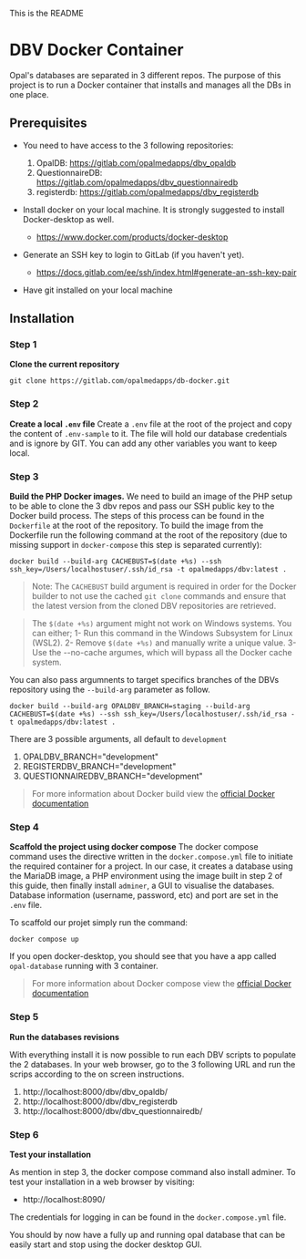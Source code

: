 This is the README
# DBV Docker Container
Opal's databases are separated in 3 different repos. The purpose of this project is to run a Docker container that installs and manages all the DBs in one place.

## Prerequisites
- You need to have access to the 3 following repositories:
    1. OpalDB: https://gitlab.com/opalmedapps/dbv_opaldb
    2. QuestionnaireDB: https://gitlab.com/opalmedapps/dbv_questionnairedb
    3. registerdb: https://gitlab.com/opalmedapps/dbv_registerdb

- Install docker on your local machine. It is strongly suggested to install Docker-desktop as well.
    - https://www.docker.com/products/docker-desktop

- Generate an SSH key to login to GitLab (if you haven't yet).
    - https://docs.gitlab.com/ee/ssh/index.html#generate-an-ssh-key-pair

- Have git installed on your local machine

## Installation
### Step 1
**Clone the current repository**
```
git clone https://gitlab.com/opalmedapps/db-docker.git
```
### Step 2
**Create a local `.env` file**
Create a `.env` file at the root of the project and copy the content of `.env-sample` to it. The file will hold our database credentials and is ignore by GIT. You can add any other variables you want to keep local.
### Step 3
**Build the PHP Docker images.**
We need to build an image of the PHP setup to be able to clone the 3 dbv repos and pass our SSH public key to the Docker build process. The steps of this process can be found in the `Dockerfile` at the root of the repository. To build the image from the Dockerfile run the following command at the root of the repository (due to missing support in `docker-compose` this step is separated currently):
```
docker build --build-arg CACHEBUST=$(date +%s) --ssh ssh_key=/Users/localhostuser/.ssh/id_rsa -t opalmedapps/dbv:latest .
```
> Note: The `CACHEBUST` build argument is required in order for the Docker builder to not use the cached `git clone` commands and ensure that the latest version from the cloned DBV repositories are retrieved.

> The `$(date +%s)` argument might not work on Windows systems. You can either;
> 1- Run this command in the Windows Subsystem for Linux (WSL2).
> 2- Remove `$(date +%s)` and manually write a unique value.
> 3- Use the --no-cache argumes, which will bypass all the Docker cache system.

You can also pass argumnents to target specifics branches of the DBVs repository using the `--build-arg` parameter as follow.
```
docker build --build-arg OPALDBV_BRANCH=staging --build-arg CACHEBUST=$(date +%s) --ssh ssh_key=/Users/localhostuser/.ssh/id_rsa -t opalmedapps/dbv:latest .
```
There are 3 possible arguments, all default to `development`
1. OPALDBV_BRANCH="development"
2. REGISTERDBV_BRANCH="development"
3. QUESTIONNAIREDBV_BRANCH="development"
> For more information about Docker build view the [official Docker documentation](https://docs.docker.com/engine/reference/commandline/build/)


### Step 4
**Scaffold the project using docker compose**
The docker compose command uses the directive written in the `docker.compose.yml` file to initiate the required container for a project. In our case, it creates a database using the MariaDB image, a PHP environment using the image built in step 2 of this guide, then finally install `adminer`, a GUI to visualise the databases. Database information (username, password, etc) and port are set in the `.env` file.

To scaffold our projet simply run the command:
```
docker compose up
```
If you open docker-desktop, you should see that you have a app called `opal-database` running with 3 container.
> For more information about Docker compose view the [official Docker documentation](https://docs.docker.com/compose/)

### Step 5
**Run the databases revisions**

With everything install it is now possible to run each DBV scripts to populate the 2 databases. In your web browser, go to the 3 following URL and run the scrips according to the on screen instructions.
1. http://localhost:8000/dbv/dbv_opaldb/
2. http://localhost:8000/dbv/dbv_registerdb
3. http://localhost:8000/dbv/dbv_questionnairedb/

### Step 6
**Test your installation**

As mention in step 3, the docker compose command also install adminer. To test your installation in a web browser by visiting:
- http://localhost:8090/

The credentials for logging in can be found in the `docker.compose.yml` file.

You should by now have a fully up and running opal database that can be easily start and stop using the docker desktop GUI.

